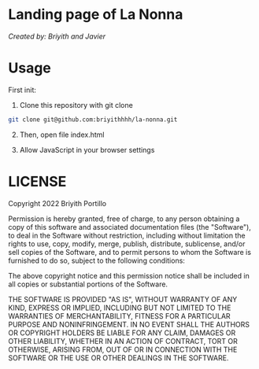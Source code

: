# Landing page of La Nonna

_Created by: Briyith and Javier_

# Usage

First init: 

1. Clone this repository with git clone

```bash
git clone git@github.com:briyithhhh/la-nonna.git
```

2. Then, open file index.html

3. Allow JavaScript in your browser settings

# LICENSE

Copyright 2022 Briyith Portillo

Permission is hereby granted, free of charge, to any person obtaining a copy of this software and associated documentation files (the "Software"), to deal in the Software without restriction, including without limitation the rights to use, copy, modify, merge, publish, distribute, sublicense, and/or sell copies of the Software, and to permit persons to whom the Software is furnished to do so, subject to the following conditions:

The above copyright notice and this permission notice shall be included in all copies or substantial portions of the Software.

THE SOFTWARE IS PROVIDED "AS IS", WITHOUT WARRANTY OF ANY KIND, EXPRESS OR IMPLIED, INCLUDING BUT NOT LIMITED TO THE WARRANTIES OF MERCHANTABILITY, FITNESS FOR A PARTICULAR PURPOSE AND NONINFRINGEMENT. IN NO EVENT SHALL THE AUTHORS OR COPYRIGHT HOLDERS BE LIABLE FOR ANY CLAIM, DAMAGES OR OTHER LIABILITY, WHETHER IN AN ACTION OF CONTRACT, TORT OR OTHERWISE, ARISING FROM, OUT OF OR IN CONNECTION WITH THE SOFTWARE OR THE USE OR OTHER DEALINGS IN THE SOFTWARE.
